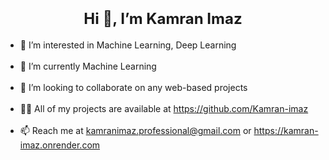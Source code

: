 <!DOCTYPE html>
<html lang="en">
<head>
  <meta charset="UTF-8">
  <meta name="viewport" content="width=device-width, initial-scale=1.0">
<!--   <title>GitHub Profile</title> -->
</head>
<body>
  <h1 align="center">
    <b style="font-size: 24px;">Hi 👋, I’m Kamran Imaz</b>
  </h1>
  <ul>
    <li>👀 I’m interested in Machine Learning, Deep Learning</li> <br>
    <li>🌱 I’m currently Machine Learning</li> <br>
    <li>💞️ I’m looking to collaborate on any web-based projects</li> <br>
    <li>👨‍💻 All of my projects are available at <a href="https://github.com/Kamran-imaz" target="_blank">https://github.com/Kamran-imaz</a></li> <br>
    <li>📫 Reach me at <a href="mailto: kamranimaz.professional@gmail.com " target="_blank">kamranimaz.professional@gmail.com</a> or <a href="https://kamran-imaz.onrender.com" target="_blank">https://kamran-imaz.onrender.com</a></li>
  </ul>
</body>
</html>
